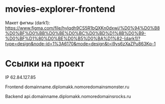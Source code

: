 # movies-explorer-frontend
Макет фигмы (dark1): https://www.figma.com/file/hyIqdh9CS5R1bQXKn0dxwi/%D0%94%D0%B8%D0%BF%D0%BB%D0%BE%D0%BC%D0%BD%D1%8B%D0%B9-%D0%BF%D1%80%D0%BE%D0%B5%D0%BA%D1%82-(dark1)?type=design&node-id=1%3A6170&mode=design&t=i9ys6zXaZPu863Kp-1

# Ссылки на проект
IP 62.84.127.85

Frontend domainname.diplomakk.nomoredomainsmonster.ru

Backend api.domainname.diplomakk.nomoredomainsrocks.ru